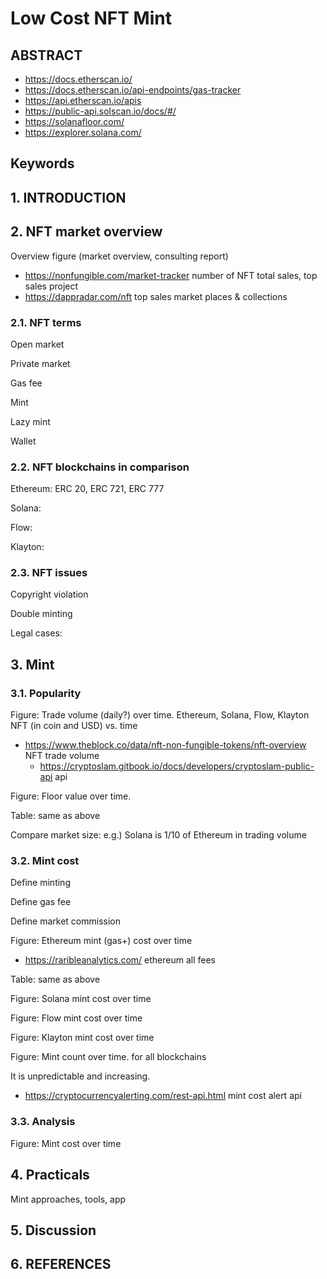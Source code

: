 # Low Cost NFT Mint

## ABSTRACT

- https://docs.etherscan.io/
- https://docs.etherscan.io/api-endpoints/gas-tracker
- https://api.etherscan.io/apis
- https://public-api.solscan.io/docs/#/
- https://solanafloor.com/
- https://explorer.solana.com/

## Keywords

## 1. INTRODUCTION

## 2. NFT market overview

Overview figure (market overview, consulting report)

- https://nonfungible.com/market-tracker number of NFT total sales, top sales project
- https://dappradar.com/nft top sales market places & collections

### 2.1. NFT terms

Open market

Private market

Gas fee

Mint

Lazy mint

Wallet

### 2.2. NFT blockchains in comparison

Ethereum: ERC 20, ERC 721, ERC 777

Solana:

Flow:

Klayton:

### 2.3. NFT issues

Copyright violation

Double minting

Legal cases:

## 3. Mint

### 3.1. Popularity

Figure: Trade volume (daily?) over time. Ethereum, Solana, Flow, Klayton NFT (in coin and USD) vs. time

- https://www.theblock.co/data/nft-non-fungible-tokens/nft-overview NFT trade volume
  - https://cryptoslam.gitbook.io/docs/developers/cryptoslam-public-api api

Figure: Floor value over time. 

Table: same as above

Compare market size: e.g.) Solana is 1/10 of Ethereum in trading volume

### 3.2. Mint cost

Define minting

Define gas fee

Define market commission

 

Figure: Ethereum mint (gas+) cost over time

- https://raribleanalytics.com/ ethereum all fees

Table: same as above

 

Figure: Solana mint cost over time

Figure: Flow mint cost over time

Figure: Klayton mint cost over time



Figure: Mint count over time. for all blockchains

It is unpredictable and increasing.



- https://cryptocurrencyalerting.com/rest-api.html mint cost alert api

### 3.3. Analysis

Figure: Mint cost over time

## 4. Practicals

Mint approaches, tools, app

## 5. Discussion

## 6. REFERENCES

